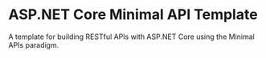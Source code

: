 # ASP.NET Core Minimal API Template

A template for building RESTful APIs with ASP.NET Core using the Minimal APIs paradigm.
